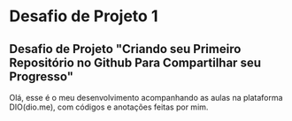 # Desafio de Projeto 1  

## Desafio de Projeto "Criando seu Primeiro Repositório no Github Para Compartilhar seu Progresso"

Olá, esse é o meu desenvolvimento acompanhando as aulas na plataforma DIO(dio.me), com códigos e anotações feitas por mim.
